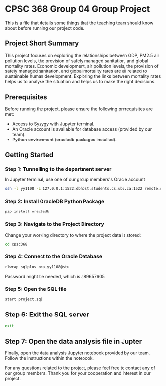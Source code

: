 # CPSC 368 Group 04 Group Project
This is a file that details some things that the teaching team should know about before running our project code.

## Project Short Summary
This project focuses on exploring the relationships between GDP, PM2.5 air pollution levels, the provision of safely managed sanitation, and global mortality rates. Economic development, air pollution levels, the provision of safely managed sanitation, and global mortality rates are all related to sustainable human development. Exploring the links between mortality rates helps us to analyse the situation and helps us to make the right decisions.

## Prerequisites
Before running the project, please ensure the following prerequisites are met:

- Access to Syzygy with Jupyter terminal.
- An Oracle account is available for database access (provided by our team).
- Python environment (oracledb packages installed).

## Getting Started

### Step 1: Tunnelling to the department server

In Jupyter terminal, use one of our group members's Oracle account

```bash
ssh -l yy1108 -L 127.0.0.1:1522:dbhost.students.cs.ubc.ca:1522 remote.students.cs.ubc.ca
```
### Step 2: Install OracleDB Python Package

```bash
pip install oracledb
```

### Step 3: Navigate to the Project Directory
Change your working directory to where the project data is stored:

```bash
cd cpsc368
```

### Step 4: Connect to the Oracle Database

```bash
rlwrap sqlplus ora_yy1108@stu
```

Password might be needed, which is a89657605

### Step 5: Open the SQL file

```bash
start project.sql
```
## Step 6: Exit the SQL server

```bash
exit
```

## Step 7: Open the data analysis file in Jupter

Finally, open the data analysis Jupyter notebook provided by our team. Follow the instructions within the notebook.

For any questions related to the project, please feel free to contact any of our group members. Thank you for your cooperation and interest in our project.

